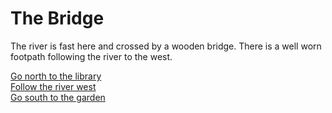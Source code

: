 # The Bridge

The river is fast here and crossed by a wooden bridge. There is a well worn footpath following the river to the west.

[Go north to the library](crossroads.html)  
[Follow the river west](forkFromEast.html)  
[Go south to the garden](garden2.html)  
